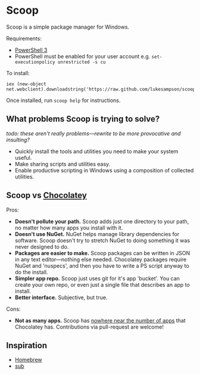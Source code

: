 Scoop
=====

Scoop is a simple package manager for Windows.

Requirements:

* [PowerShell 3](http://www.microsoft.com/en-us/download/details.aspx?id=34595)
* PowerShell must be enabled for your user account e.g. `set-executionpolicy unrestricted -s cu`

To install:

    iex (new-object net.webclient).downloadstring('https://raw.github.com/lukesampson/scoop/master/bin/install.ps1')
    
Once installed, run `scoop help` for instructions.

What problems Scoop is trying to solve?
---------------------------------------

*todo: these aren't really problems—rewrite to be more provocative and insulting?*

* Quickly install the tools and utilities you need to make your system useful.
* Make sharing scripts and utilities easy.
* Enable productive scripting in Windows using a composition of collected utilities.


Scoop vs [Chocolatey](http://chocolatey.org)
--------------------------------------------

Pros:

* **Doesn't pollute your path.** Scoop adds just one directory to your path, no matter how many apps you install with it.
* **Doesn't use NuGet.** NuGet helps manage library dependencies for software. Scoop doesn't try to stretch NuGet to doing something it was never designed to do.
* **Packages are easier to make.** Scoop packages can be written in JSON in any text editor—nothing else needed. Chocolatey packages require NuGet and 'nuspecs', and then you have to write a PS script anyway to do the install.
* **Simpler app repo.** Scoop just uses git for it's app 'bucket'. You can create your own repo, or even just a single file that describes an app to install.
* **Better interface.** Subjective, but true.

Cons:
* **Not as many apps.** Scoop has [nowhere near the number of apps](https://github.com/lukesampson/scoop/tree/master/bucket) that Chocolatey has. Contributions via pull-request are welcome!

Inspiration
-----------

* [Homebrew](http://mxcl.github.io/homebrew/)
* [sub](https://github.com/37signals/sub#readme)